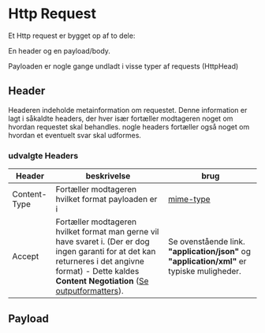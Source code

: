# Http Request
Et Http request er bygget op af to dele:

En header og en payload/body.

Payloaden er nogle gange undladt i visse typer af requests (HttpHead)

## Header
Headeren indeholde metainformation om requestet. Denne information er lagt i såkaldte headers, der hver især fortæller modtageren noget om hvordan requestet skal behandles. nogle headers fortæller også noget om hvordan et eventuelt svar skal udformes.

### udvalgte Headers

| Header | beskrivelse | brug |
|---|---|---|
| Content-Type | Fortæller modtageren hvilket format payloaden er i | [mime-type](https://developer.mozilla.org/en-US/docs/Web/HTTP/Basics_of_HTTP/MIME_types) |
| Accept | Fortæller modtageren hvilket format man gerne vil have svaret i. (Der er dog ingen garanti for at det kan returneres i det angivne format) - Dette kaldes __Content Negotiation__ ([Se outputformatters](outputformatter.md)). | Se ovenstående link. __"application/json"__ og __"application/xml"__ er typiske muligheder.  |

## Payload
